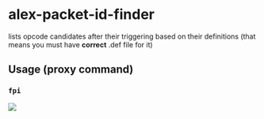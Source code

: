 # alex-packet-id-finder

lists opcode candidates after their triggering based on their definitions (that means you must have **correct** .def file for it)

## Usage (proxy command)
### `fpi`

<img src=http://u.cubeupload.com/Owyn/alex.jpg>

